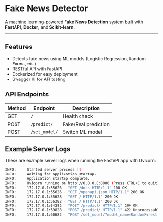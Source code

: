 # Fake News Detector

A machine learning-powered **Fake News Detection** system built with **FastAPI**, **Docker**, and **Scikit-learn**.

---

## Features
- Detects fake news using ML models (Logistic Regression, Random Forest, etc.)
- RESTful API with FastAPI
- Dockerized for easy deployment
- Swagger UI for API testing

## API Endpoints

| Method | Endpoint    | Description           |
|--------|-------------|-----------------------|
| GET    | `/`         | Health check          |
| POST   | `/predict/` | Fake/Real prediction  |
| POST   | `/set_model/` | Switch ML model     |

## Example Server Logs

These are example server logs when running the FastAPI app with Uvicorn:

```bash
INFO:     Started server process [1]
INFO:     Waiting for application startup.
INFO:     Application startup complete.
INFO:     Uvicorn running on http://0.0.0.0:8000 (Press CTRL+C to quit)
INFO:     172.17.0.1:55626 - "GET /docs HTTP/1.1" 200 OK
INFO:     172.17.0.1:55626 - "GET /openapi.json HTTP/1.1" 200 OK
INFO:     172.17.0.1:55628 - "GET / HTTP/1.1" 200 OK
INFO:     172.17.0.1:56382 - "GET / HTTP/1.1" 200 OK
INFO:     172.17.0.1:64282 - "POST /predict/ HTTP/1.1" 200 OK
INFO:     172.17.0.1:59828 - "POST /predict/ HTTP/1.1" 422 Unprocessable Entity
INFO:     172.17.0.1:60682 - "POST /set_model/?model_name=RandomForest HTTP/1.1" 200 OK

